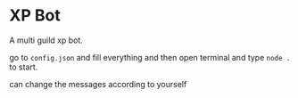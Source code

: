 # XP Bot

A multi guild xp bot.

go to `config.json` and fill everything and then open terminal and type `node .` to start.

can change the messages according to yourself
